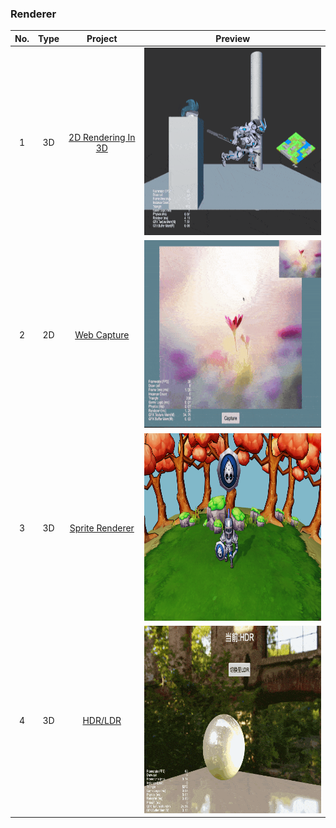 ### Renderer
| No. | Type | Project | Preview |
| :---: | :---: | :---: | :---: |
| 1 | 3D | [2D Rendering In 3D](https://github.com/yeshao2069/CocosCreatorHowToUse/tree/v3.7.x/proj/Renderer/Creator3.7.0_2dRenderingIn3d)  | <div align=center><img src="../../gif/202203/2022030521.gif" width="400" height="300" /></div> |
| 2 | 2D | [Web Capture](https://github.com/yeshao2069/CocosCreatorHowToUse/tree/v3.7.x/proj/Renderer/Creator3.7.0_Capture)  | <div align=center><img src="../../gif/202203/2022030522.gif" width="400" height="300" /></div>  |
| 3 | 3D | [Sprite Renderer](https://github.com/yeshao2069/CocosCreatorHowToUse/tree/v3.7.x/proj/Renderer/Creator3.7.0_3D_SpriteRenderer)  | <div align=center><img src="../../image/202302/2023020901.png" width="400" height="300" /></div>  |
| 4 | 3D | [HDR/LDR](https://github.com/yeshao2069/CocosCreatorHowToUse/tree/v3.7.x/proj/Renderer/Creator3.7.2_3D_HDR_LDR)  | <div align=center><img src="../../gif/202303/2023032901.gif" width="400" height="300" /></div>  |
